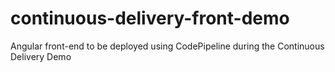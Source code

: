 # continuous-delivery-front-demo
Angular front-end to be deployed using CodePipeline during the Continuous Delivery Demo
